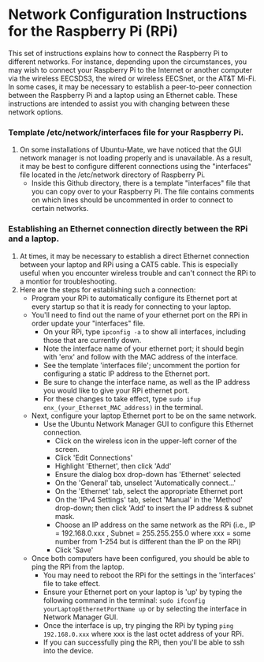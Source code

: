 # Network Configuration Instructions for the Raspberry Pi (RPi)

This set of instructions explains how to connect the Raspberry Pi to different networks.  For instance, depending upon the circumstances, you may wish to connect your Raspberry Pi to the Internet or another computer via the wireless EECSDS3, the wired or wireless EECSnet, or the AT&T Mi-Fi.  In some cases, it may be necessary to establish a peer-to-peer connection between the Raspberry Pi and a laptop using an Ethernet cable.  These instructions are intended to assist you with changing between these network options.  


### Template /etc/network/interfaces file for your Raspberry Pi.
1.  On some installations of Ubuntu-Mate, we have noticed that the GUI network manager is not loading properly and is unavailable.  As a result, it may be best to configure different connections using the "interfaces" file located in the /etc/network directory of Raspberry Pi.     
    + Inside this Github directory, there is a template "interfaces" file that you can copy over to your Raspberry Pi.  The file contains comments on which lines should be uncommented in order to connect to certain networks.
    
### Establishing an Ethernet connection directly between the RPi and a laptop. 
1.  At times, it may be necessary to establish a direct Ethernet connection between your laptop and RPi using a CAT5 cable.  This is especially useful when you encounter wireless trouble and can't connect the RPi to a montior for troubleshooting.
2.  Here are the steps for establishing such a connection:
    + Program your RPi to automatically configure its Ethernet port at every startup so that it is ready for connecting to your laptop.
    + You'll need to find out the name of your ethernet port on the RPi in order update your "interfaces" file.
        + On your RPi, type `ipconfig -a` to show all interfaces, including those that are currently down.
        + Note the interface name of your ethernet port; it should begin with 'enx' and follow with the MAC address of the interface.
        + See the template 'interfaces file'; uncomment the portion for configuring a static IP address to the Ethernet port.
        + Be sure to change the interface name, as well as the IP address you would like to give your RPi ethernet port.
        + For these changes to take effect, type `sudo ifup enx_(your_Ethernet_MAC_address)` in the terminal.
    + Next, configure your laptop Ethernet port to be on the same network.
        + Use the Ubuntu Network Manager GUI to configure this Ethernet connection.
            + Click on the wireless icon in the upper-left corner of the screen.
            + Click 'Edit Connections'
            + Highlight 'Ethernet', then click 'Add'
            + Ensure the dialog box drop-down has 'Ethernet' selected
            + On the 'General' tab, unselect 'Automatically connect...'
            + On the 'Ethernet' tab, select the appropriate Ethernet port
            + On the 'IPv4 Settings' tab, select 'Manual' in the 'Method' drop-down; then click 'Add' to insert the IP address & subnet mask.
            + Choose an IP address on the same network as the RPi (i.e., IP = 192.168.0.xxx , Subnet = 255.255.255.0 where xxx = some number from 1-254 but is different than the IP on the RPi)
            + Click 'Save'
    + Once both computers have been configured, you should be able to ping the RPi from the laptop.
         + You may need to reboot the RPi for the settings in the 'interfaces' file to take effect.
         + Ensure your Ethernet port on your laptop is 'up' by typing the following command in the terminal:  `sudo ifconfig yourLaptopEthernetPortName up` or by selecting the interface in Network Manager GUI.
         + Once the interface is up, try pinging the RPi by typing `ping 192.168.0.xxx` where xxx is the last octet address of your RPi.
         + If you can successfully ping the RPi, then you'll be able to ssh into the device. 
            
    
              


